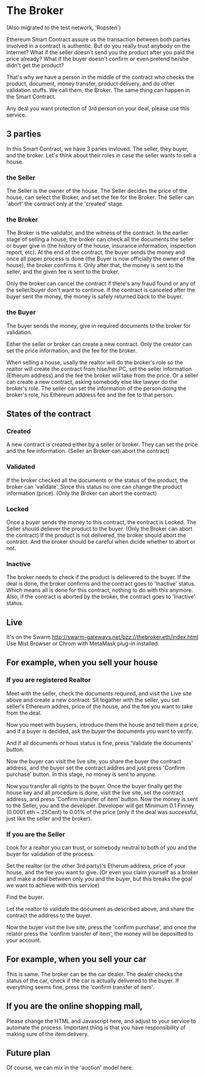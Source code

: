 # The Broker

(Also migrated to the test network, 'Ropsten')

Ethereum Smart Contract assure us the transaction between both parties involved in a contract is authentic. But do you really trust anybody on the Internet? What if the seller doesn't send you the product after you paid the price already? What if the buyer doesn't confirm or even pretend he/she didn't get the product?

That's why we have a person in the middle of the contract who checks the product, document, money transfer, product delivery, and do other validation stuffs. We call them, the Broker. The same thing can happen in the Smart Contract.

Any deal you want protection of 3rd person on your deal, please use this service.

## 3 parties

In this Smart Contract, we have 3 paries invloved. The seller, they buyer, and the broker. Let's think about their roles in case the seller wants to sell a house.

### the Seller
The Seller is the owner of the house. The Seller decides the price of the house, can select the Broker, and set the fee for the Broker. The Seller can 'abort' the contract only at the 'created' stage. 

### the Broker
The Broker is the validator, and the witness of the contract. In the earlier stage of selling a house, the broker can check all the documents the seller or buyer give in (the history of the house, insurance information, inspection report, etc). At the end of the contract, the buyer sends the money and once all paper process is done (the Buyer is now officially the owner of the house), the broker confirms it. Only after that, the money is sent to the seller, and the given fee is sent to the broker.

Only the broker can cancel the contract if there's any fraud found or any of the seller/buyer don't want to continue. If the contract is canceled after the buyer sent the money, the money is safely returned back to the buyer.

### the Buyer
The buyer sends the money, give in required documents to the broker for validation.


Either the seller or broker can create a new contract. Only the creator can set the price information, and the fee for the broker. 

When selling a house, usally the realtor will do the broker's role so the realtor will create the contract from hise/her PC, set the seller information (Etherum address) and the fee the broker will take from the price. Or a seller can create a new contract, asking somebody else like lawyer do the broker's role. The seller can set the information of the person doing the broker's role, his Ethereum address fee and the fee to that person.

## States of the contract

### Created
A new contract is created either by a seller or broker. They can set the price and the fee information. (Seller an Broker can abort the contract)

### Validated
If the broker checked all the documents or the status of the product, the broker can 'validate'. Since this status no one can change the product information (price). (Only the Broker can abort the contract)

### Locked
Once a buyer sends the money to this contract, the contract is Locked. The Seller should deliever the product to the buyer.
(Only the Broker can abort the contract) If the product is not delivered, the broker should abort the contract. And the broker should be careful when dicide whether to abort or not.

### Inactive
The broker needs to check if the product is delievered to the buyer. If the deal is done, the broker confirms and the contract goes to 'Inactive' status. Which means all is done for this contract, nothing to do with this anymore. Also, if the contract is aborted by the broker, the contract goes to 'Inactive' status.


## Live
It's on the Swarm
http://swarm-gateways.net/bzz://thebroker.eth/index.html
Use Mist Browser or Chrom with MetaMask plug-in installed.

## For example, when you sell your house

### If you are registered Realtor

Meet with the seller, check the documents required, and visit the Live site above and create a new contract.
Sit togather with the seller, you set seller's Ethereum addres, price of the house, and the fee you want to take from the deal.

Now you meet with buysers, introduce them the house and tell them a price, and if a buyer is decided, ask the buyer the documents you want to verify.

And if all documents or hous status is fine, press 'Validate the documents' button.

Now the buyer can visit the live site, you share the buyer the contract address, and the buyer set the contract addres and just press 'Confirm purchase' button. In this stage, no money is sent to anyone.

Now you transfer all rights to the buyer. Once the buyer finally get the house key and all procedure is done, visit the live site, set the contract address, and press 'Confirm transfer of item' button. Now the money is sent to the Seller, you and the developer. Developer will get Minimum 0.1 Finney (0.0001 eth ~ 25Cent) to 0.01% of the price (only if the deal was successful, just like the seller and the broker).

### If you are the Seller

Look for a realtor you can trust, or somebody neutral to both of you and the buyer for validation of the process.

Set the realtor (or the other 3rd party)'s Etherum address, price of your house, and the fee you want to give. (Or even you claim yourself as a broker and make a deal between only you and the buyer, but this breaks the goal we want to achieve with this service)

Find the buyer.

Let the realtor to validate the document as described above, and share the contract the address to the buyer.

Now the buyer visit the live site, press the 'confirm purchase', and once the relator press the 'confirm transfer of item', the money will be depositted to your account.


## For example, when you sell your car

This is same. The broker can be the car dealer. The dealer checks the status of the car, check if the car is actually delivered to the buyer. If everything seems fine, press the 'confirm transfer of item'.


## If you are the online shopping mall,
Please change the HTML and Javascript here, and adjust to your service to automate the process.
Important thing is that you have responsibility of making sure of the item delivery.


## Future plan
Of course, we can mix in the 'auction' model here.


